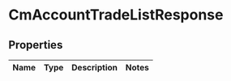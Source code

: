 

# CmAccountTradeListResponse


## Properties

| Name | Type | Description | Notes |
|------------ | ------------- | ------------- | -------------|



